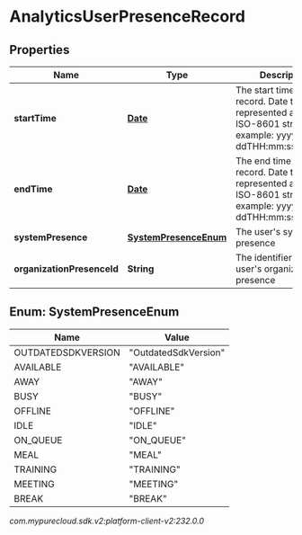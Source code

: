 # AnalyticsUserPresenceRecord


## Properties

| Name | Type | Description | Notes |
| ------------ | ------------- | ------------- | ------------- |
| **startTime** | [**Date**](Date) | The start time of the record. Date time is represented as an ISO-8601 string. For example: yyyy-MM-ddTHH:mm:ss[.mmm]Z |  [optional] |
| **endTime** | [**Date**](Date) | The end time of the record. Date time is represented as an ISO-8601 string. For example: yyyy-MM-ddTHH:mm:ss[.mmm]Z |  [optional] |
| **systemPresence** | [**SystemPresenceEnum**](#Enum--SystemPresenceEnum) | The user's system presence |  [optional] |
| **organizationPresenceId** | **String** | The identifier for the user's organization presence |  [optional] |


## Enum: SystemPresenceEnum

| Name | Value |
| ---- | ----- |
| OUTDATEDSDKVERSION | &quot;OutdatedSdkVersion&quot; | 
| AVAILABLE | &quot;AVAILABLE&quot; | 
| AWAY | &quot;AWAY&quot; | 
| BUSY | &quot;BUSY&quot; | 
| OFFLINE | &quot;OFFLINE&quot; | 
| IDLE | &quot;IDLE&quot; | 
| ON_QUEUE | &quot;ON_QUEUE&quot; | 
| MEAL | &quot;MEAL&quot; | 
| TRAINING | &quot;TRAINING&quot; | 
| MEETING | &quot;MEETING&quot; | 
| BREAK | &quot;BREAK&quot; | 




_com.mypurecloud.sdk.v2:platform-client-v2:232.0.0_

